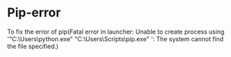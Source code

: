 # Pip-error
To fix the error of pip(Fatal error in launcher: Unable to create process using '"C:\Users\python.exe"  "C:\Users\Scripts\pip.exe" ': The system cannot find the file specified.)
